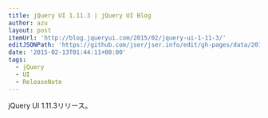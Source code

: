 ```yaml
---
title: jQuery UI 1.11.3 | jQuery UI Blog
author: azu
layout: post
itemUrl: 'http://blog.jqueryui.com/2015/02/jquery-ui-1-11-3/'
editJSONPath: 'https://github.com/jser/jser.info/edit/gh-pages/data/2015/02/index.json'
date: '2015-02-13T01:44:11+00:00'
tags:
  - jQuery
  - UI
  - ReleaseNote
---
```

jQuery UI 1.11.3リリース。

